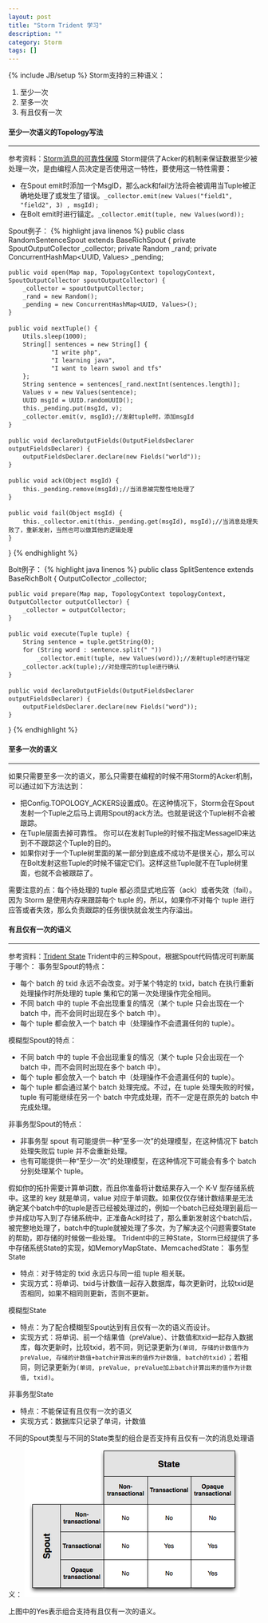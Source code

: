 ```yaml
---
layout: post
title: "Storm Trident 学习"
description: ""
category: Storm
tags: []
---
```

{% include JB/setup %}
Storm支持的三种语义：

1. 至少一次
1. 至多一次
1. 有且仅有一次

#### 至少一次语义的Topology写法
- - -
参考资料：[Storm消息的可靠性保障](http://ifeve.com/storm-guaranteeing-message-processing/#header)
Storm提供了Acker的机制来保证数据至少被处理一次，是由编程人员决定是否使用这一特性，要使用这一特性需要：

* 在Spout emit时添加一个MsgID，那么ack和fail方法将会被调用当Tuple被正确地处理了或发生了错误。`_collector.emit(new Values("field1", "field2", 3) , msgId);`
* 在Bolt emit时进行锚定。`_collector.emit(tuple, new Values(word));`

<!--more-->

Spout例子：
{% highlight java linenos %}
public class RandomSentenceSpout extends BaseRichSpout {
    private SpoutOutputCollector _collector;
    private Random _rand;
    private ConcurrentHashMap<UUID, Values> _pending;

    public void open(Map map, TopologyContext topologyContext, SpoutOutputCollector spoutOutputCollector) {
        _collector = spoutOutputCollector;
        _rand = new Random();
        _pending = new ConcurrentHashMap<UUID, Values>();
    }

    public void nextTuple() {
        Utils.sleep(1000);
        String[] sentences = new String[] {
                "I write php",
                "I learning java",
                "I want to learn swool and tfs"
        };
        String sentence = sentences[_rand.nextInt(sentences.length)];
        Values v = new Values(sentence);
        UUID msgId = UUID.randomUUID();
        this._pending.put(msgId, v);
        _collector.emit(v, msgId);//发射tuple时，添加msgId
    }

    public void declareOutputFields(OutputFieldsDeclarer outputFieldsDeclarer) {
        outputFieldsDeclarer.declare(new Fields("world"));
    }

    public void ack(Object msgId) {
        this._pending.remove(msgId);//当消息被完整性地处理了
    }

    public void fail(Object msgId) {
        this._collector.emit(this._pending.get(msgId), msgId);//当消息处理失败了，重新发射，当然也可以做其他的逻辑处理
    }
}
{% endhighlight %}

Bolt例子：
{% highlight java linenos %}
public class SplitSentence extends BaseRichBolt {
    OutputCollector _collector;

    public void prepare(Map map, TopologyContext topologyContext, OutputCollector outputCollector) {
        _collector = outputCollector;
    }

    public void execute(Tuple tuple) {
        String sentence = tuple.getString(0);
        for (String word : sentence.split(" "))
            _collector.emit(tuple, new Values(word));//发射tuple时进行锚定
        _collector.ack(tuple);//对处理完的tuple进行确认
    }

    public void declareOutputFields(OutputFieldsDeclarer outputFieldsDeclarer) {
        outputFieldsDeclarer.declare(new Fields("word"));
    }
}
{% endhighlight %}

#### 至多一次的语义
- - -
如果只需要至多一次的语义，那么只需要在编程的时候不用Storm的Acker机制，可以通过如下方法达到：

* 把Config.TOPOLOGY_ACKERS设置成0。在这种情况下，Storm会在Spout发射一个Tuple之后马上调用Spout的ack方法。也就是说这个Tuple树不会被跟踪。
* 在Tuple层面去掉可靠性。 你可以在发射Tuple的时候不指定MessageID来达到不不跟踪这个Tuple的目的。
* 如果你对于一个Tuple树里面的某一部分到底成不成功不是很关心，那么可以在Bolt发射这些Tuple的时候不锚定它们。这样这些Tuple就不在Tuple树里面，也就不会被跟踪了。

需要注意的点：每个待处理的 tuple 都必须显式地应答（ack）或者失效（fail）。因为 Storm 是使用内存来跟踪每个 tuple 的，所以，如果你不对每个 tuple 进行应答或者失效，那么负责跟踪的任务很快就会发生内存溢出。

#### 有且仅有一次的语义
- - -
参考资料：[Trident State](http://ifeve.com/storm-trident-state/#header)
Trident中的三种Spout，根据Spout代码情况可判断属于哪个：
事务型Spout的特点：

* 每个 batch 的 txid 永远不会改变。对于某个特定的 txid，batch 在执行重新处理操作时所处理的 tuple 集和它的第一次处理操作完全相同。
* 不同 batch 中的 tuple 不会出现重复的情况（某个 tuple 只会出现在一个 batch 中，而不会同时出现在多个 batch 中）。
* 每个 tuple 都会放入一个 batch 中（处理操作不会遗漏任何的 tuple）。

模糊型Spout的特点：

* 不同 batch 中的 tuple 不会出现重复的情况（某个 tuple 只会出现在一个 batch 中，而不会同时出现在多个 batch 中）。
* 每个 tuple 都会放入一个 batch 中（处理操作不会遗漏任何的 tuple）。
* 每个 tuple 都会通过某个 batch 处理完成。不过，在 tuple 处理失败的时候，tuple 有可能继续在另一个 batch 中完成处理，而不一定是在原先的 batch 中完成处理。

非事务型Spout的特点：

* 非事务型 spout 有可能提供一种“至多一次”的处理模型，在这种情况下 batch 处理失败后 tuple 并不会重新处理。
* 也有可能提供一种“至少一次”的处理模型，在这种情况下可能会有多个 batch 分别处理某个 tuple。

假如你的拓扑需要计算单词数，而且你准备将计数结果存入一个 K-V 型存储系统中。这里的 key 就是单词，value 对应于单词数。如果仅仅存储计数结果是无法确定某个batch中的tuple是否已经被处理过的，例如一个batch已经处理到最后一步并成功写入到了存储系统中，正准备Ack时挂了，那么重新发射这个batch后，被完整地处理了，batch中的tuple就被处理了多次，为了解决这个问题需要State的帮助，即存储的时候做一些处理。
Trident中的三种State，Storm已经提供了多中存储系统State的实现，如MemoryMapState、MemcachedState：
事务型State

* 特点：对于特定的 txid 永远只与同一组 tuple 相关联。
* 实现方式：将单词、txid与计数值一起存入数据库，每次更新时，比较txid是否相同，如果不相同则更新，否则不更新。

模糊型State

* 特点：为了配合模糊型Spout达到有且仅有一次的语义而设计。
* 实现方式：将单词、前一个结果值（preValue）、计数值和txid一起存入数据库，每次更新时，比较txid，若不同，则记录更新为`(单词, 存储的计数值作为preValue, 存储的计数值+batch计算出来的值作为计数值, batch的txid)`；若相同，则记录更新为`(单词, preValue, preValue加上batch计算出来的值作为计数值, txid)`。

非事务型State

* 特点：不能保证有且仅有一次的语义
* 实现方式：数据库只记录了单词，计数值

不同的Spout类型与不同的State类型的组合是否支持有且仅有一次的消息处理语义：
![](/assets/img/201510050101.png)

上图中的Yes表示组合支持有且仅有一次的语义。
